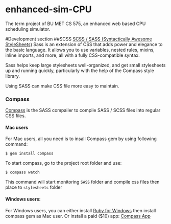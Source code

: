 enhanced-sim-CPU
================

The term project of BU MET CS 575, an enhanced web based CPU scheduling simulator.

#Development section
##SCSS
[SCSS / SASS (Syntactically Awesome StyleSheets)](http://sass-lang.com) Sass is an extension of CSS that adds power and elegance to the basic language.
It allows you to use variables, nested rules, mixins, inline imports, and more, all with a fully CSS-compatible syntax.

Sass helps keep large stylesheets well-organized, and get small stylesheets up and running quickly, particularly with the help of the Compass style library.

Using SASS can make CSS file more easy to maintain. 

### Compass
[Compass](http://compass-style.org) is the SASS compailer to compile SASS / SCSS files into regular CSS files.

#### Mac users
For Mac users, all you need is to insall Compass gem by using following command:

```
$ gem install compass
```

To start compass, go to the project root folder and use:

```
$ compass watch
```
This command will start monitoring `SASS` folder and compile css files then place to `stylesheets` folder

#### Windows users:
For Windows users, you can either install [Ruby for Windows](http://rubyinstaller.org) then install compass gem as Mac user.
Or install a paid ($10) app: [Compass App](http://compass.kkbox.com)